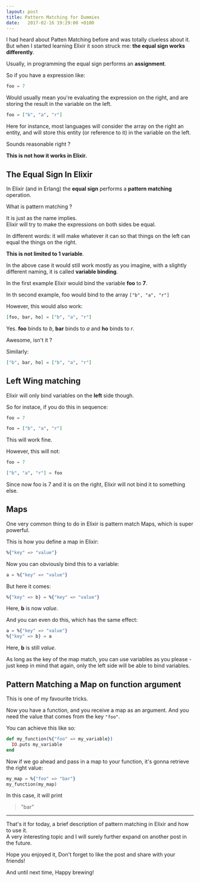 ```yaml
---
layout: post
title: Pattern Matching for Dummies
date:   2017-02-16 19:29:00 +0100
---
```

I had heard about Patten Matching before and was totally clueless about it. But when I started learning Elixir it soon struck me: __the equal sign works differently__.

Usually, in programming the equal sign performs an __assignment__.

So if you have a expression like:

```elixir
foo = 7
```

Would usually mean you're evaluating the expression on the right, and are storing the result in the variable on the left.

```elixir
foo = ["b", "a", "r"]
```

Here for instance, most languages will consider the array on the right an entity, and will store this entity (or reference to it) in the variable on the left.

Sounds reasonable right ?

__This is not how it works in Elixir.__

## The Equal Sign In Elixir

In Elixir (and in Erlang) the __equal sign__ performs a __pattern matching__ operation.

What is pattern matching ?

It is just as the name implies.  
Elixir will try to make the expressions on both sides be equal.

In different words: it will make whatever it can so that things on the left can equal the things on the right.

__This is not limited to 1 variable__.

In the above case it would still work mostly as you imagine, with a slightly different naming, it is called __variable binding__.

In the first example Elixir would bind the variable __foo__ to __7__.

In th second example, foo would bind to the array `["b", "a", "r"]`

However, this would also work:

```elixir
[foo, bar, ho] = ["b", "a", "r"]
```

Yes.
__foo__ binds to _b_, __bar__ binds to _a_ and __ho__ binds to _r_.

Awesome, isn't it ?

Similarly:

```elixir
["b", bar, ho] = ["b", "a", "r"]
```

## Left Wing matching

Elixir will only bind variables on the __left__ side though.

So for instace, if you do this in sequence:

```elixir
foo = 7

foo = ["b", "a", "r"]
```

This will work fine.

However, this will not:

```elixir
foo = 7

["b", "a", "r"] = foo
```

Since now foo is 7 and it is on the right, Elixir will not bind it to something else.

## Maps

One very common thing to do in Elixir is pattern match Maps, which is super powerful.

This is how you define a map in Elixir:

```elixir
%{"key" => "value"}
```

Now you can obviously bind this to a variable:

```elixir
a = %{"key" => "value"}
```

But here it comes:

```elixir
%{"key" => b} = %{"key" => "value"}
```
Here, __b__ is now _value_.

And you can even do this, which has the same effect:

```elixir
a = %{"key" => "value"}
%{"key" => b} = a
```

Here, __b__ is still _value_.

As long as the key of the map match, you can use variables as you please - just keep in mind that again, only the left side will be able to bind variables.

## Pattern Matching a Map on function argument

This is one of my favourite tricks.

Now you have a function, and you receive a map as an argument.
And you need the value that comes from the key `"foo"`.

You can achieve this like so:

```elixir
def my_function(%{"foo" => my_variable})
  IO.puts my_variable
end
```

Now if we go ahead and pass in a map to your function, it's gonna retrieve the right value:

```elixir
my_map = %{"foo" => "bar"}
my_function(my_map)
```

In this case, it will print

> "bar"

---

That's it for today, a brief description of pattern matching in Elixir and how to use it.  
A very interesting topic and I will surely further expand on another post in the future.

Hope you enjoyed it,
Don't forget to like the post and share with your friends!

And until next time,
Happy brewing!
